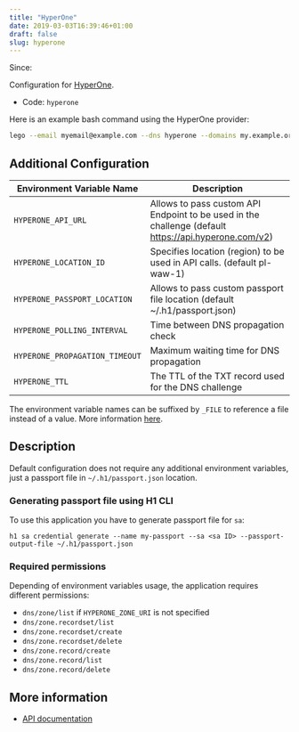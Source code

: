 ```yaml
---
title: "HyperOne"
date: 2019-03-03T16:39:46+01:00
draft: false
slug: hyperone
---
```


<!-- THIS DOCUMENTATION IS AUTO-GENERATED. PLEASE DO NOT EDIT. -->
<!-- providers/dns/hyperone/hyperone.toml -->
<!-- THIS DOCUMENTATION IS AUTO-GENERATED. PLEASE DO NOT EDIT. -->

Since: 

Configuration for [HyperOne](https://www.hyperone.com).


<!--more-->

- Code: `hyperone`

Here is an example bash command using the HyperOne provider:

```bash
lego --email myemail@example.com --dns hyperone --domains my.example.org run
```






## Additional Configuration

| Environment Variable Name | Description |
|--------------------------------|-------------|
| `HYPERONE_API_URL` | Allows to pass custom API Endpoint to be used in the challenge (default https://api.hyperone.com/v2) |
| `HYPERONE_LOCATION_ID` | Specifies location (region) to be used in API calls. (default pl-waw-1) |
| `HYPERONE_PASSPORT_LOCATION` | Allows to pass custom passport file location (default ~/.h1/passport.json) |
| `HYPERONE_POLLING_INTERVAL` | Time between DNS propagation check |
| `HYPERONE_PROPAGATION_TIMEOUT` | Maximum waiting time for DNS propagation |
| `HYPERONE_TTL` | The TTL of the TXT record used for the DNS challenge |

The environment variable names can be suffixed by `_FILE` to reference a file instead of a value.
More information [here](/lego/dns/#configuration-and-credentials).

## Description

Default configuration does not require any additional environment variables,
just a passport file in `~/.h1/passport.json` location.

### Generating passport file using H1 CLI

To use this application you have to generate passport file for `sa`:

```
h1 sa credential generate --name my-passport --sa <sa ID> --passport-output-file ~/.h1/passport.json
```

### Required permissions

Depending of environment variables usage, the application requires different permissions:
-  `dns/zone/list` if `HYPERONE_ZONE_URI` is not specified
-  `dns/zone.recordset/list`
-  `dns/zone.recordset/create`
-  `dns/zone.recordset/delete`
-  `dns/zone.record/create`
-  `dns/zone.record/list`
-  `dns/zone.record/delete`



## More information

- [API documentation](https://api.hyperone.com/v2/docs)

<!-- THIS DOCUMENTATION IS AUTO-GENERATED. PLEASE DO NOT EDIT. -->
<!-- providers/dns/hyperone/hyperone.toml -->
<!-- THIS DOCUMENTATION IS AUTO-GENERATED. PLEASE DO NOT EDIT. -->
